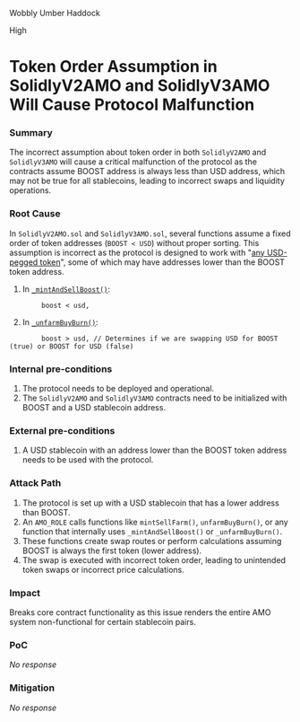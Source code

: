 Wobbly Umber Haddock

High

# Token Order Assumption in SolidlyV2AMO and SolidlyV3AMO Will Cause Protocol Malfunction

### Summary

The incorrect assumption about token order in both `SolidlyV2AMO` and `SolidlyV3AMO` will cause a critical malfunction of the protocol as the contracts assume BOOST address is always less than USD address, which may not be true for all stablecoins, leading to incorrect swaps and liquidity operations.

### Root Cause

In `SolidlyV2AMO.sol` and `SolidlyV3AMO.sol`, several functions assume a fixed order of token addresses (`BOOST < USD`) without proper sorting. This assumption is incorrect as the protocol is designed to work with "[any USD-pegged token](https://discord.com/channels/812037309376495636/1293951215767388313/1295029589420282008)", some of which may have addresses lower than the BOOST token address.

1. In [`_mintAndSellBoost()`](https://github.com/sherlock-audit/2024-10-axion/blob/c65e662999d0c79439703fc6713814b4ad023e01/liquidity-amo/contracts/SolidlyV3AMO.sol#L146):
```solidity
        boost < usd,
```

2. In [`_unfarmBuyBurn()`](https://github.com/sherlock-audit/2024-10-axion/blob/c65e662999d0c79439703fc6713814b4ad023e01/liquidity-amo/contracts/SolidlyV3AMO.sol#L259):
```solidity
        boost > usd, // Determines if we are swapping USD for BOOST (true) or BOOST for USD (false)
```

### Internal pre-conditions

1. The protocol needs to be deployed and operational.
2. The `SolidlyV2AMO` and `SolidlyV3AMO` contracts need to be initialized with BOOST and a USD stablecoin address.

### External pre-conditions

1. A USD stablecoin with an address lower than the BOOST token address needs to be used with the protocol.

### Attack Path

1. The protocol is set up with a USD stablecoin that has a lower address than BOOST.
2. An `AMO_ROLE` calls functions like `mintSellFarm()`, `unfarmBuyBurn()`, or any function that internally uses `_mintAndSellBoost()` or `_unfarmBuyBurn()`.
3. These functions create swap routes or perform calculations assuming BOOST is always the first token (lower address).
4. The swap is executed with incorrect token order, leading to unintended token swaps or incorrect price calculations.

### Impact

Breaks core contract functionality as this issue renders the entire AMO system non-functional for certain stablecoin pairs.

### PoC

_No response_

### Mitigation

_No response_